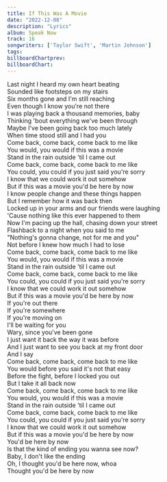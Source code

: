 ```yaml
---
title: If This Was A Movie
date: "2022-12-08"
description: "Lyrics"
album: Speak Now
track: 16
songwriters: ['Taylor Swift', 'Martin Johnson']
tags: 
billboardChartprev:
billboardChart:
---
```


Last night I heard my own heart beating <br />
Sounded like footsteps on my stairs <br />
Six months gone and I'm still reaching <br />
Even though I know you're not there <br />
I was playing back a thousand memories, baby <br />
Thinking 'bout everything we've been through <br />
Maybe I've been going back too much lately <br />
When time stood still and I had you <br />
Come back, come back, come back to me like <br />
You would, you would if this was a movie <br />
Stand in the rain outside 'til I came out <br />
Come back, come back, come back to me like <br />
You could, you could if you just said you're sorry <br />
I know that we could work it out somehow <br />
But if this was a movie you'd be here by now <br />
I know people change and these things happen <br />
But I remember how it was back then <br />
Locked up in your arms and our friends were laughing <br />
'Cause nothing like this ever happened to them <br />
Now I'm pacing up the hall, chasing down your street <br />
Flashback to a night when you said to me <br />
"Nothing's gonna change, not for me and you" <br />
Not before I knew how much I had to lose <br />
Come back, come back, come back to me like <br />
You would, you would if this was a movie <br />
Stand in the rain outside 'til I came out <br />
Come back, come back, come back to me like <br />
You could, you could if you just said you're sorry <br />
I know that we could work it out somehow <br />
But if this was a movie you'd be here by now <br />
If you're out there <br />
If you're somewhere <br />
If you're moving on <br />
I'll be waiting for you <br />
Wary, since you've been gone <br />
I just want it back the way it was before <br />
And I just want to see you back at my front door <br />
And I say <br />
Come back, come back, come back to me like <br />
You would before you said it's not that easy <br />
Before the fight, before I locked you out <br />
But I take it all back now <br />
Come back, come back, come back to me like <br />
You would, you would if this was a movie <br />
Stand in the rain outside 'til I came out <br />
Come back, come back, come back to me like <br />
You could, you could if you just said you're sorry <br />
I know that we could work it out somehow <br />
But if this was a movie you'd be here by now <br />
You'd be here by now <br />
Is that the kind of ending you wanna see now? <br />
Baby, I don't like the ending <br />
Oh, I thought you'd be here now, whoa <br />
Thought you'd be here by now <br />
 <br />